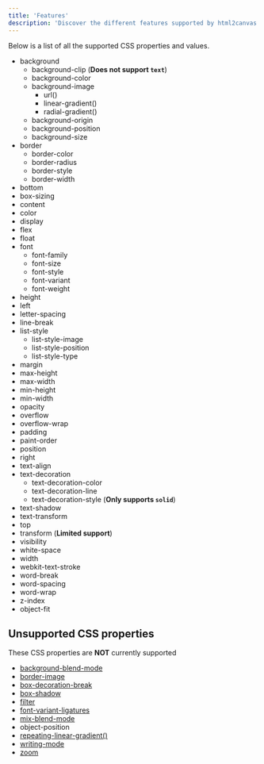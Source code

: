 ```yaml
---
title: 'Features'
description: 'Discover the different features supported by html2canvas'
---
```


Below is a list of all the supported CSS properties and values.

-   background
    -   background-clip (**Does not support `text`**)
    -   background-color
    -   background-image
        -   url()
        -   linear-gradient()
        -   radial-gradient()
    -   background-origin
    -   background-position
    -   background-size
-   border
    -   border-color
    -   border-radius
    -   border-style
    -   border-width
-   bottom
-   box-sizing
-   content
-   color
-   display
-   flex
-   float
-   font
    -   font-family
    -   font-size
    -   font-style
    -   font-variant
    -   font-weight
-   height
-   left
-   letter-spacing
-   line-break
-   list-style
    -   list-style-image
    -   list-style-position
    -   list-style-type
-   margin
-   max-height
-   max-width
-   min-height
-   min-width
-   opacity
-   overflow
-   overflow-wrap
-   padding
-   paint-order
-   position
-   right
-   text-align
-   text-decoration
    -   text-decoration-color
    -   text-decoration-line
    -   text-decoration-style (**Only supports `solid`**)
-   text-shadow
-   text-transform
-   top
-   transform (**Limited support**)
-   visibility
-   white-space
-   width
-   webkit-text-stroke
-   word-break
-   word-spacing
-   word-wrap
-   z-index
-   object-fit

## Unsupported CSS properties

These CSS properties are **NOT** currently supported

-   [background-blend-mode](https://github.com/niklasvh/html2canvas/issues/966)
-   [border-image](https://github.com/niklasvh/html2canvas/issues/1287)
-   [box-decoration-break](https://github.com/niklasvh/html2canvas/issues/552)
-   [box-shadow](https://github.com/niklasvh/html2canvas/pull/1086)
-   [filter](https://github.com/niklasvh/html2canvas/issues/493)
-   [font-variant-ligatures](https://github.com/niklasvh/html2canvas/pull/1085)
-   [mix-blend-mode](https://github.com/niklasvh/html2canvas/issues/580)
-   object-position
-   [repeating-linear-gradient()](https://github.com/niklasvh/html2canvas/issues/1162)
-   [writing-mode](https://github.com/niklasvh/html2canvas/issues/1258)
-   [zoom](https://github.com/niklasvh/html2canvas/issues/732)
